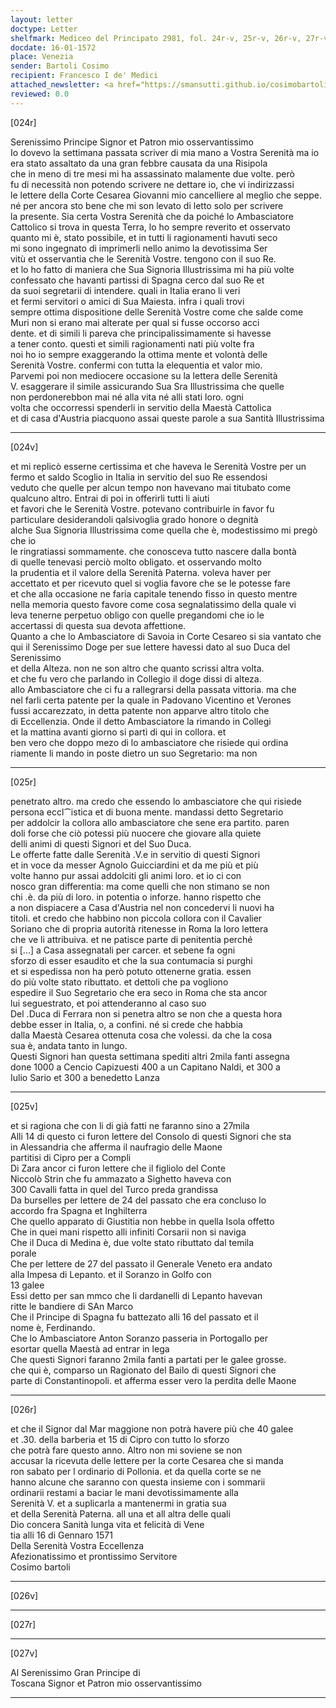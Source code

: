 ```yaml
---
layout: letter
doctype: Letter
shelfmark: Mediceo del Principato 2981, fol. 24r-v, 25r-v, 26r-v, 27r-v
docdate: 16-01-1572
place: Venezia
sender: Bartoli Cosimo
recipient: Francesco I de' Medici
attached_newsletter: <a href="https://smansutti.github.io/cosimobartoli/texts/3081_001/">3081_001</a>
reviewed: 0.0
---
```


[024r]  
  
  
Serenissimo Principe Signor et Patron mio osservantissimo  
Io dovevo la settimana passata scriver di mia mano a Vostra Serenità ma io  
era stato assaltato da una gran febbre causata da una Risipola  
che in meno di tre mesi mi ha assassinato malamente due volte. però  
fu di necessità non potendo scrivere ne dettare io, che vi indirizzassi  
le lettere della Corte Cesarea Giovanni mio cancelliere al meglio che seppe.  
né per ancora sto bene che mi son levato di letto solo per scrivere  
la presente. Sia certa Vostra Serenità che da poiché lo Ambasciatore  
Cattolico si trova in questa Terra, lo ho sempre reverito et osservato  
quanto mi è, stato possibile, et in tutti li ragionamenti havuti seco  
mi sono ingegnato di imprimerli nello animo la devotissima Ser  
vitù et osservantia che le Serenità Vostre. tengono con il suo Re.  
et lo ho fatto di maniera che Sua Signoria Illustrissima mi ha più volte  
confessato che havanti partissi di Spagna cerco dal suo Re et  
da suoi segretarii di intendere. quali in Italia erano li veri  
et fermi servitori o amici di Sua Maiesta. infra i quali trovi  
sempre ottima dispositione delle Serenità Vostre come che salde come  
Muri non si erano mai alterate per qual si fusse occorso acci  
dente. et di simili li pareva che principalissimamente si havesse  
a tener conto. questi et simili ragionamenti nati più volte fra  
noi ho io sempre exaggerando la ottima mente et volontà delle  
Serenità Vostre. confermi con tutta la elequentia et valor mio.  
Parvemi poi non mediocere occasione su la lettera delle Serenità  
V. esaggerare il simile assicurando Sua Sra Illustrissima che quelle  
non perdonerebbon mai né alla vita né alli stati loro. ogni  
volta che occorressi spenderli in servitio della Maestà Cattolica  
et di casa d'Austria piacquono assai queste parole a sua Santità Illustrissima  
  
---  

[024v]  
  
  
et mi replicò esserne certissima et che haveva le Serenità Vostre per un  
fermo et saldo Scoglio in Italia in servitio del suo Re essendosi  
veduto che quelle per alcun tempo non havevano mai titubato come  
qualcuno altro. Entrai di poi in offerirli tutti li aiuti  
et favori che le Serenità Vostre. potevano contribuirle in favor fu  
particulare desiderandoli qalsivoglia grado honore o degnità  
alche Sua Signoria Illustrissima come quella che è, modestissimo mi pregò che io  
le ringratiassi sommamente. che conosceva tutto nascere dalla bontà  
di quelle tenevasi perciò molto obligato. et osservando molto  
la prudentia et il valore della Serenità Paterna. voleva haver per  
accettato et per ricevuto quel si voglia favore che se le potesse fare  
et che alla occasione ne faria capitale tenendo fisso in questo mentre  
nella memoria questo favore come cosa segnalatissimo della quale vi  
leva tenerne perpetuo obligo con quelle pregandomi che io le  
accertassi di questa sua devota affettione.  
Quanto a che lo Ambasciatore di Savoia in Corte Cesareo si sia vantato che  
qui il Serenissimo Doge per sue lettere havessi dato al suo Duca del Serenissimo  
et della Alteza. non ne son altro che quanto scrissi altra volta.  
et che fu vero che parlando in Collegio il doge dissi di alteza.  
allo Ambasciatore che ci fu a rallegrarsi della passata vittoria. ma che  
nel farli certa patente per la quale in Padovano Vicentino et Verones  
fussi accarezzato, in detta patente non apparve altro titolo che  
di Eccellenzia. Onde il detto Ambasciatore la rimando in Collegi  
et la mattina avanti giorno si partì di qui in collora. et  
ben vero che doppo mezo di lo ambasciatore che risiede qui ordina  
riamente li mando in poste dietro un suo Segretario: ma non  
  
---  

[025r]  
  
  
penetrato altro. ma credo che essendo lo ambasciatore che qui risiede  
persona eccl⁀istica et di buona mente. mandassi detto Segretario  
per addolcir la collora allo ambasciatore che sene era partito. paren  
doli forse che ciò potessi più nuocere che giovare alla quiete  
delli animi di questi Signori et del Suo Duca.  
Le offerte fatte dalle Serenità .V.e in servitio di questi Signori  
et in voce da messer Agnolo Guicciardini et da me più et più  
volte hanno pur assai addolciti gli animi loro. et io ci con  
nosco gran differentia: ma come quelli che non stimano se non  
chi .è. da più di loro. in potentia o inforze. hanno rispetto che  
a non dispiacere a Casa d'Austria nel non concedervi li nuovi ha  
titoli. et credo che habbino non piccola collora con il Cavalier  
Soriano che di propria autorità ritenesse in Roma la loro lettera  
che ve li attribuiva. et ne patisce parte di penitentia perché  
si [...] a Casa assegnatali per carcer. et sebene fa ogni  
sforzo di esser esaudito et che la sua contumacia si purghi  
et si espedissa non ha però potuto ottenerne gratia. essen  
do più volte stato ributtato. et dettoli che pa vogliono  
espedire il Suo Segretario che era seco in Roma che sta ancor  
lui seguestrato, et poi attenderanno al caso suo  
Del .Duca di Ferrara non si penetra altro se non che a questa hora  
debbe esser in Italia, o, a confini. né si crede che habbia  
dalla Maestà Cesarea ottenuta cosa che volessi. da che la cosa  
sua è, andata tanto in lungo.  
Questi Signori han questa settimana spediti altri 2mila fanti assegna  
done 1000 a Cencio Capizuesti 400 a un Capitano Naldi, et 300 a  
Iulio Sario et 300 a benedetto Lanza  
  
---  

[025v]  
  
  
et si ragiona che con li di già fatti ne faranno sino a 27mila  
Alli 14 di questo ci furon lettere del Consolo di questi Signori che sta  
in Alessandria che afferma il naufragio delle Maone  
partitisi di Cipro per a Compli  
Di Zara ancor ci furon lettere che il figliolo del Conte  
Niccolò Strin che fu ammazato a Sighetto haveva con  
300 Cavalli fatta in quel del Turco preda grandissa  
Da burselles per lettere de 24 del passato che era concluso lo  
accordo fra Spagna et Inghilterra  
Che quello apparato di Giustitia non hebbe in quella Isola offetto  
Che in quei mani rispetto alli infiniti Corsarii non si naviga  
Che il Duca di Medina è, due volte stato ributtato dal temila  
porale  
Che per lettere de 27 del passato il Generale Veneto era andato  
alla Impesa di Lepanto. et il Soranzo in Golfo con  
13 galee  
Essi detto per san mmco che li dardanelli di Lepanto havevan  
ritte le bandiere di SAn Marco  
Che il Principe di Spagna fu battezato alli 16 del passato et il  
nome è, Ferdinando.  
Che lo Ambasciatore Anton Soranzo passeria in Portogallo per  
esortar quella Maestà ad entrar in lega  
Che questi Signori faranno 2mila fanti a partati per le galee grosse.  
che qui è, comparso un Ragionato del Bailo di questi Signori che  
parte di Constantinopoli. et afferma esser vero la perdita delle Maone  
  
---  

[026r]  
  
  
et che il Signor dal Mar maggione non potrà havere più che 40 galee  
et .30. della barberia et 15 di Cipro con tutto lo sforzo  
che potrà fare questo anno. Altro non mi soviene se non  
accusar la ricevuta delle lettere per la corte Cesarea che si manda  
ron sabato per l ordinario di Pollonia. et da quella corte se ne  
hanno alcune che saranno con questa insieme con i sommarii  
ordinarii restami a baciar le mani devotissimamente alla  
Serenità V. et a suplicarla a mantenermi in gratia sua  
et della Serenità Paterna. all una et all altra delle quali  
Dio concera Sanità lunga vita et felicità di Vene  
tia alli 16 di Gennaro 1571  
Della Serenità Vostra Eccellenza  
Afezionatissimo et prontissimo Servitore  
Cosimo bartoli  
  
---  

[026v]  
  
  
  
---  

[027r]  
  
  
  
---  

[027v]  
  
  
Al Serenissimo Gran Principe di  
Toscana Signor et Patron mio osservantissimo  
  
---  

